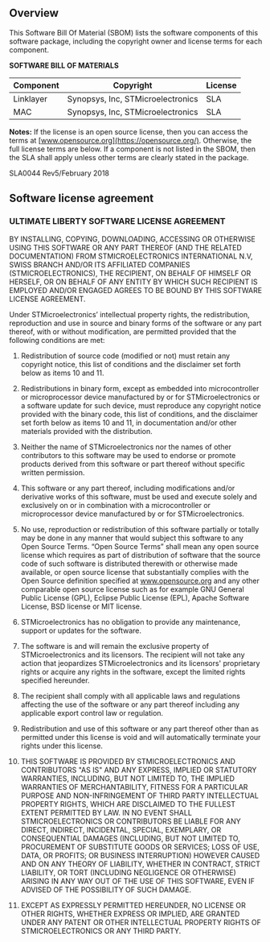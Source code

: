 ## Overview
 

This Software Bill Of Material (SBOM) lists the software components of this
software package, including the copyright owner and license terms for each
component.

__SOFTWARE BILL OF MATERIALS__

Component            | Copyright                                                         | License 
---------            | ----------------------------------------------------------------- | ------- 
Linklayer            | Synopsys, Inc, STMicroelectronics                                 | SLA 
MAC                  | Synopsys, Inc, STMicroelectronics                                 | SLA 


__Notes:__ If the license is an open source license, then you can access the
terms at [www.opensource.org](https://opensource.org/). Otherwise, the full
license terms are below. If a component is not listed in the SBOM, then the SLA
shall apply unless other terms are clearly stated in the package.



SLA0044 Rev5/February 2018

## Software license agreement

### __ULTIMATE LIBERTY SOFTWARE LICENSE AGREEMENT__

BY INSTALLING, COPYING, DOWNLOADING, ACCESSING OR OTHERWISE USING THIS SOFTWARE
OR ANY PART THEREOF (AND THE RELATED DOCUMENTATION) FROM STMICROELECTRONICS
INTERNATIONAL N.V, SWISS BRANCH AND/OR ITS AFFILIATED COMPANIES
(STMICROELECTRONICS), THE RECIPIENT, ON BEHALF OF HIMSELF OR HERSELF, OR ON
BEHALF OF ANY ENTITY BY WHICH SUCH RECIPIENT IS EMPLOYED AND/OR ENGAGED AGREES
TO BE BOUND BY THIS SOFTWARE LICENSE AGREEMENT.

Under STMicroelectronics’ intellectual property rights, the redistribution,
reproduction and use in source and binary forms of the software or any part
thereof, with or without modification, are permitted provided that the following
conditions are met:

1. Redistribution of source code (modified or not) must retain any copyright
notice, this list of conditions and the disclaimer set forth below as items 10
and 11.

2. Redistributions in binary form, except as embedded into microcontroller or
microprocessor device manufactured by or for STMicroelectronics or a software
update for such device, must reproduce any copyright notice provided with the
binary code, this list of conditions, and the disclaimer set forth below as
items 10 and 11, in documentation and/or other materials provided with the
distribution.

3. Neither the name of STMicroelectronics nor the names of other contributors to
this software may be used to endorse or promote products derived from this
software or part thereof without specific written permission.

4. This software or any part thereof, including modifications and/or derivative
works of this software, must be used and execute solely and exclusively on or in
combination with a microcontroller or microprocessor device manufactured by or
for STMicroelectronics.

5. No use, reproduction or redistribution of this software partially or totally
may be done in any manner that would subject this software to any Open Source
Terms. “Open Source Terms” shall mean any open source license which requires as
part of distribution of software that the source code of such software is
distributed therewith or otherwise made available, or open source license that
substantially complies with the Open Source definition specified at
www.opensource.org and any other comparable open source license such as for
example GNU General Public License (GPL), Eclipse Public License (EPL), Apache
Software License, BSD license or MIT license.

6. STMicroelectronics has no obligation to provide any maintenance, support or
updates for the software.

7. The software is and will remain the exclusive property of STMicroelectronics
and its licensors. The recipient will not take any action that jeopardizes
STMicroelectronics and its licensors' proprietary rights or acquire any rights
in the software, except the limited rights specified hereunder.

8. The recipient shall comply with all applicable laws and regulations affecting
the use of the software or any part thereof including any applicable export
control law or regulation.

9. Redistribution and use of this software or any part thereof other than as
permitted under this license is void and will automatically terminate your
rights under this license.

10. THIS SOFTWARE IS PROVIDED BY STMICROELECTRONICS AND CONTRIBUTORS "AS IS" AND
ANY EXPRESS, IMPLIED OR STATUTORY WARRANTIES, INCLUDING, BUT NOT LIMITED TO, THE
IMPLIED WARRANTIES OF MERCHANTABILITY, FITNESS FOR A PARTICULAR PURPOSE AND
NON-INFRINGEMENT OF THIRD PARTY INTELLECTUAL PROPERTY RIGHTS, WHICH ARE
DISCLAIMED TO THE FULLEST EXTENT PERMITTED BY LAW. IN NO EVENT SHALL
STMICROELECTRONICS OR CONTRIBUTORS BE LIABLE FOR ANY DIRECT, INDIRECT,
INCIDENTAL, SPECIAL, EXEMPLARY, OR CONSEQUENTIAL DAMAGES (INCLUDING, BUT NOT
LIMITED TO, PROCUREMENT OF SUBSTITUTE GOODS OR SERVICES; LOSS OF USE, DATA, OR
PROFITS; OR BUSINESS INTERRUPTION) HOWEVER CAUSED AND ON ANY THEORY OF
LIABILITY, WHETHER IN CONTRACT, STRICT LIABILITY, OR TORT (INCLUDING NEGLIGENCE
OR OTHERWISE) ARISING IN ANY WAY OUT OF THE USE OF THIS SOFTWARE, EVEN IF
ADVISED OF THE POSSIBILITY OF SUCH DAMAGE.

11. EXCEPT AS EXPRESSLY PERMITTED HEREUNDER, NO LICENSE OR OTHER RIGHTS, WHETHER
EXPRESS OR IMPLIED, ARE GRANTED UNDER ANY PATENT OR OTHER INTELLECTUAL PROPERTY
RIGHTS OF STMICROELECTRONICS OR ANY THIRD PARTY.
